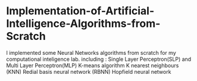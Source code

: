 # Implementation-of-Artificial-Intelligence-Algorithms-from-Scratch

I implemented some Neural Networks algorithms from scratch for my computational inteligence lab.
including : 
Single Layer Perceptron(SLP) and Multi Layer Perceptron(MLP)
K-means algorithm
K nearest neighbours (KNN)
Redial basis neural network (RBNN)
Hopfield neural network
